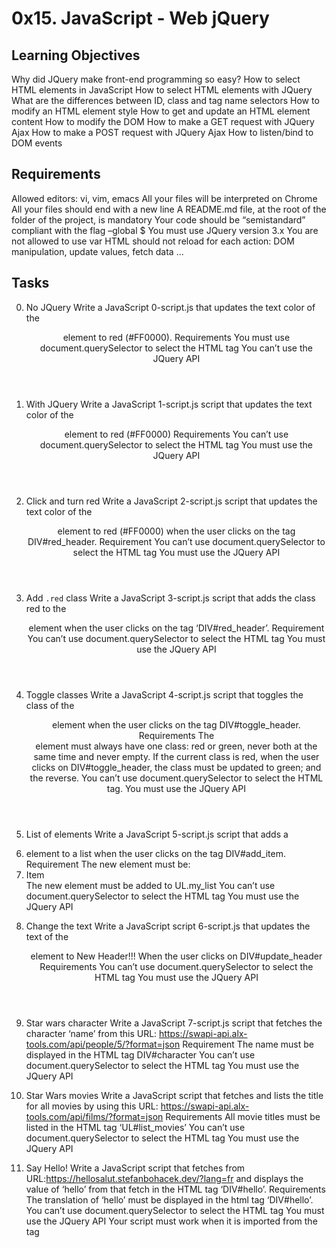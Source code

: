 # 0x15. JavaScript - Web jQuery
## Learning Objectives
Why did JQuery make front-end programming so easy?
How to select HTML elements in JavaScript
How to select HTML elements with JQuery
What are the differences between ID, class and tag name selectors
How to modify an HTML element style
How to get and update an HTML element content
How to modify the DOM
How to make a GET request with JQuery Ajax
How to make a POST request with JQuery Ajax
How to listen/bind to DOM events

## Requirements
Allowed editors: vi, vim, emacs
All your files will be interpreted on Chrome
All your files should end with a new line
A README.md file, at the root of the folder of the project, is mandatory
Your code should be “semistandard” compliant with the flag –global $
You must use JQuery version 3.x
You are not allowed to use var
HTML should not reload for each action: DOM manipulation, update values, fetch data …

## Tasks
0. No JQuery
Write a JavaScript 0-script.js that updates the text color of the <header> element to red (#FF0000). 
Requirements
You must use document.querySelector to select the HTML tag
You can’t use the JQuery API

1. With JQuery
Write a JavaScript 1-script.js script that updates the text color of the <header> element to red (#FF0000)
Requirements
You can’t use document.querySelector to select the HTML tag
You must use the JQuery API

2. Click and turn red
Write a JavaScript 2-script.js script that updates the text color of the <header> element to red (#FF0000) when the user clicks on the tag DIV#red_header.
Requirement
You can’t use document.querySelector to select the HTML tag
You must use the JQuery API

3. Add `.red` class
Write a JavaScript 3-script.js script that adds the class red to the <header> element when the user clicks on the tag ‘DIV#red_header’.
Requirement
You can’t use document.querySelector to select the HTML tag
You must use the JQuery API

4. Toggle classes
Write a JavaScript 4-script.js script that toggles the class of the <header> element when the user clicks on the tag DIV#toggle_header.
Requirements
The <header> element must always have one class: red or green, never both at the same time and never empty.
If the current class is red, when the user clicks on DIV#toggle_header, the class must be updated to green; and the reverse.
You can’t use document.querySelector to select the HTML tag.
You must use the JQuery API

5. List of elements
Write a JavaScript 5-script.js script that adds a <li> element to a list when the user clicks on the tag DIV#add_item.
Requirement
The new element must be: <li>Item</li>
The new element must be added to UL.my_list
You can’t use document.querySelector to select the HTML tag
You must use the JQuery API

6. Change the text
Write a JavaScript script 6-script.js that updates the text of the <header> element to New Header!!! When the user clicks on DIV#update_header
Requirements
You can’t use document.querySelector to select the HTML tag
You must use the JQuery API

7. Star wars character
Write a JavaScript 7-script.js script that fetches the character ‘name’ from this URL: https://swapi-api.alx-tools.com/api/people/5/?format=json
Requirement
The name must be displayed in the HTML tag DIV#character
You can’t use document.querySelector to select the HTML tag
You must use the JQuery API

8. Star Wars movies
Write a JavaScript script that fetches and lists the title for all movies by using this URL: https://swapi-api.alx-tools.com/api/films/?format=json
Requirements
All movie titles must be listed in the HTML tag ‘UL#list_movies’
You can’t use document.querySelector to select the HTML tag
You must use the JQuery API

9. Say Hello!
Write a JavaScript script that fetches from URL:https://hellosalut.stefanbohacek.dev/?lang=fr  and displays the value of ‘hello’ from that fetch in the HTML tag ‘DIV#hello’.
Requirements
The translation of ‘hello’ must be displayed in the html tag ‘DIV#hello’.
You can’t use document.querySelector to select the HTML tag
You must use the JQuery API
Your script must work when it is imported from the <head> tag

